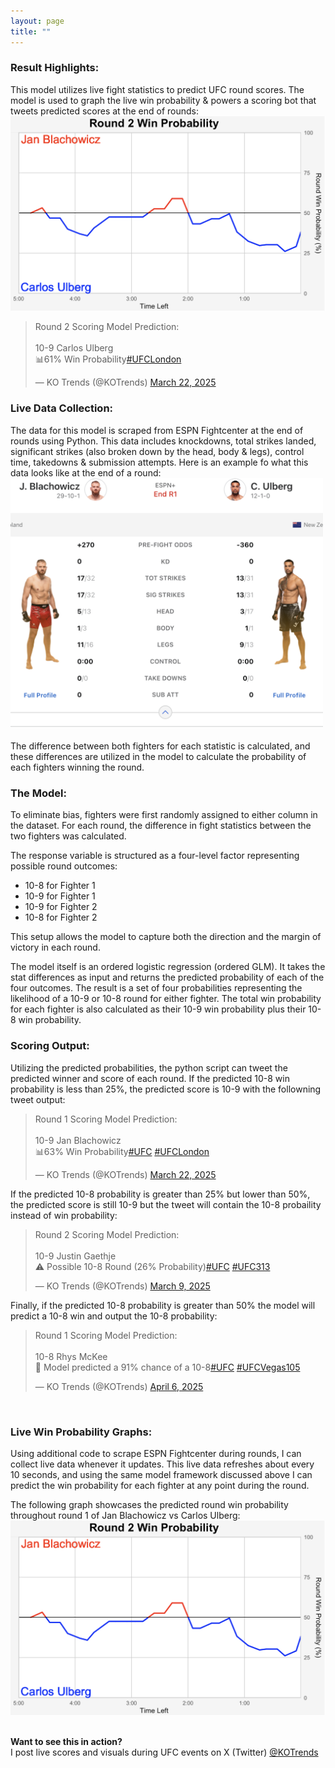 ```yaml
---
layout: page
title: ""
---
```


### Result Highlights:
This model utilizes live fight statistics to predict UFC round scores. The model is used to graph the live win probability & powers a scoring bot that tweets predicted scores at the end of rounds:
<img src="/assets/ufc/win_prob_graph.png" alt="Image" width="700"/>
<blockquote class="twitter-tweet"><p lang="en" dir="ltr">Round 2 Scoring Model Prediction:<br><br>10-9 Carlos Ulberg <br>📊61% Win Probability<a href="https://twitter.com/hashtag/UFCLondon?src=hash&amp;ref_src=twsrc%5Etfw">#UFCLondon</a></p>&mdash; KO Trends (@KOTrends) <a href="https://twitter.com/KOTrends/status/1903576651151077422?ref_src=twsrc%5Etfw">March 22, 2025</a></blockquote>

### Live Data Collection:

The data for this model is scraped from ESPN Fightcenter at the end of rounds using Python. This data includes knockdowns, total strikes landed, significant strikes (also broken down by the head, body & legs), control time, takedowns & submission attempts. Here is an example fo what this data looks like at the end of a round: &nbsp;<br>
<img src="/assets/ufc/fightcenter_ex.png" alt="Image" width="500"/> &nbsp;<br>
The difference between both fighters for each statistic is calculated, and these differences are utilized in the model to calculate the probability of each fighters winning the round. &nbsp;<br>

### The Model:

To eliminate bias, fighters were first randomly assigned to either column in the dataset. For each round, the difference in fight statistics between the two fighters was calculated.

The response variable is structured as a four-level factor representing possible round outcomes:
- 10-8 for Fighter 1
- 10-9 for Fighter 1
- 10-9 for Fighter 2
- 10-8 for Fighter 2

This setup allows the model to capture both the direction and the margin of victory in each round.

The model itself is an ordered logistic regression (ordered GLM). It takes the stat differences as input and returns the predicted probability of each of the four outcomes. The result is a set of four probabilities representing the likelihood of a 10-9 or 10-8 round for either fighter. The total win probability for each fighter is also calculated as their 10-9 win probability plus their 10-8 win probability.

### Scoring Output:

Utilizing the predicted probabilities, the python script can tweet the predicted winner and score of each round. If the predicted 10-8 win probability is less than 25%, the predicted score is 10-9 with the followning tweet output:
<div style="transform: scale(1); transform-origin: top left; width: fit-content;">
<blockquote class="twitter-tweet"><p lang="en" dir="ltr">Round 1 Scoring Model Prediction:<br><br>10-9 Jan Blachowicz <br>📊63% Win Probability<a href="https://twitter.com/hashtag/UFC?src=hash&amp;ref_src=twsrc%5Etfw">#UFC</a> <a href="https://twitter.com/hashtag/UFCLondon?src=hash&amp;ref_src=twsrc%5Etfw">#UFCLondon</a></p>&mdash; KO Trends (@KOTrends) <a href="https://twitter.com/KOTrends/status/1903575061862175163?ref_src=twsrc%5Etfw">March 22, 2025</a></blockquote>
</div>
If the predicted 10-8 probability is greater than 25% but lower than 50%, the predicted score is still 10-9 but the tweet will contain the 10-8 probaility instead of win probability:
<div style="transform: scale(1); transform-origin: top left; width: fit-content;">
<blockquote class="twitter-tweet"><p lang="en" dir="ltr">Round 2 Scoring Model Prediction:<br><br>10-9 Justin Gaethje <br>⚠️ Possible 10-8 Round (26% Probability)<a href="https://twitter.com/hashtag/UFC?src=hash&amp;ref_src=twsrc%5Etfw">#UFC</a> <a href="https://twitter.com/hashtag/UFC313?src=hash&amp;ref_src=twsrc%5Etfw">#UFC313</a></p>&mdash; KO Trends (@KOTrends) <a href="https://twitter.com/KOTrends/status/1898600263918780614?ref_src=twsrc%5Etfw">March 9, 2025</a></blockquote> 
</div>
Finally, if the predicted 10-8 probability is greater than 50% the model will predict a 10-8 win and output the 10-8 probability:
<div style="transform: scale(1); transform-origin: top left; width: fit-content;">
<blockquote class="twitter-tweet"><p lang="en" dir="ltr">Round 1 Scoring Model Prediction:<br><br>10-8 Rhys McKee<br>🚨 Model predicted a 91% chance of a 10-8<a href="https://twitter.com/hashtag/UFC?src=hash&amp;ref_src=twsrc%5Etfw">#UFC</a> <a href="https://twitter.com/hashtag/UFCVegas105?src=hash&amp;ref_src=twsrc%5Etfw">#UFCVegas105</a></p>&mdash; KO Trends (@KOTrends) <a href="https://twitter.com/KOTrends/status/1908675378459091215?ref_src=twsrc%5Etfw">April 6, 2025</a></blockquote> 
</div>

&nbsp;<br>

### Live Win Probability Graphs:

Using additional code to scrape ESPN Fightcenter during rounds, I can collect live data whenever it updates. This live data refreshes about every 10 seconds, and using the same model framework discussed above I can predict the win probability for each fighter at any point during the round.

The following graph showcases the predicted round win probability throughout round 1 of Jan Blachowicz vs Carlos Ulberg:
<img src="/assets/ufc/win_prob_graph.png" alt="Image" width="700"/>

&nbsp;<br>
**Want to see this in action?**&nbsp;<br>
I post live scores and visuals during UFC events on X (Twitter) [@KOTrends](https://twitter.com/KOTrends)


<script async src="https://platform.twitter.com/widgets.js" charset="utf-8"></script>


